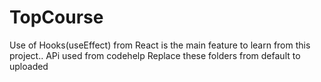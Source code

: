 # TopCourse
Use of Hooks(useEffect) from React is the main feature to learn from this project.. APi used from codehelp
Replace these folders from default to uploaded 
